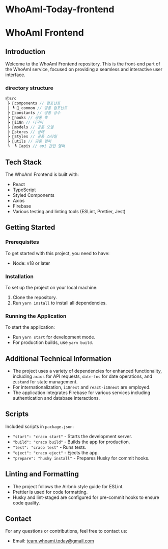 # WhoAmI-Today-frontend
# WhoAmI Frontend

## Introduction

Welcome to the WhoAmI Frontend repository. This is the front-end part of the WhoAmI service, focused on providing a seamless and interactive user interface.

### directory structure
```ts
📦src
 ┣ 📂components // 컴포넌트
 ┃ ┗ 📂_common // 공통 컴포넌트
 ┣ 📂constants // 공통 상수
 ┣ 📂hooks // 공통 훅
 ┣ 📂i18n // 다국어
 ┣ 📂models // 공통 모델 
 ┣ 📂stores // 상태
 ┣ 📂styles // 공통 스타일
 ┣ 📂utils // 공통 헬퍼
 ┗  ┗ 📂apis // api 관련 헬퍼
```

## Tech Stack

The WhoAmI Frontend is built with:

- React
- TypeScript
- Styled Components
- Axios
- Firebase
- Various testing and linting tools (ESLint, Prettier, Jest)

## Getting Started

### Prerequisites

To get started with this project, you need to have:

- Node: v18 or later

### Installation

To set up the project on your local machine:

1. Clone the repository.
2. Run `yarn install` to install all dependencies.

### Running the Application

To start the application:

- Run `yarn start` for development mode.
- For production builds, use `yarn build`.

## Additional Technical Information

- The project uses a variety of dependencies for enhanced functionality, including `axios` for API requests, `date-fns` for date operations, and `zustand` for state management.
- For internationalization, `i18next` and `react-i18next` are employed.
- The application integrates Firebase for various services including authentication and database interactions.

## Scripts

Included scripts in `package.json`:

- `"start": "craco start"` - Starts the development server.
- `"build": "craco build"` - Builds the app for production.
- `"test": "craco test"` - Runs tests.
- `"eject": "craco eject"` - Ejects the app.
- `"prepare": "husky install"` - Prepares Husky for commit hooks.

## Linting and Formatting

- The project follows the Airbnb style guide for ESLint.
- Prettier is used for code formatting.
- Husky and lint-staged are configured for pre-commit hooks to ensure code quality.

## Contact

For any questions or contributions, feel free to contact us:

- Email: [team.whoami.today@gmail.com](mailto:team.whoami.today@gmail.com)

